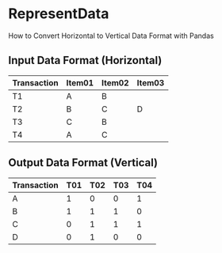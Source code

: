# RepresentData
How to Convert Horizontal to Vertical Data Format with Pandas
## Input Data Format (Horizontal)

| Transaction | Item01 | Item02 | Item03 |
| ----------- | ------ | ------ | :----- |
| T1          | A      | B      |        |
| T2          | B      | C      | D      |
| T3          | C      | B      |        |
| T4          | A      | C      |        |


## Output Data Format (Vertical)

| Transaction | T01  | T02  | T03  | T04  |
| ----------- | ---- | ---- | :--- | ---- |
| A           | 1    | 0    | 0    | 1    |
| B           | 1    | 1    | 1    | 0    |
| C           | 0    | 1    | 1    | 1    |
| D           | 0    | 1    | 0    | 0    |
